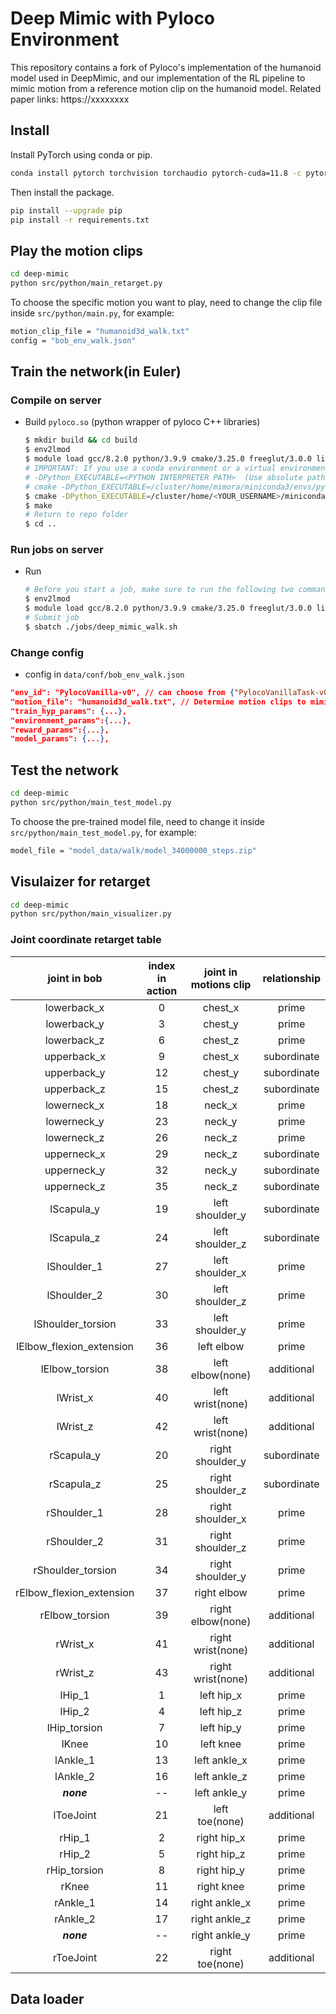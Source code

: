 # Deep Mimic with Pyloco Environment

This repository contains a fork of Pyloco's implementation of the humanoid model used in DeepMimic, and our implementation of the RL pipeline to mimic motion from a reference motion clip on the humanoid model. Related paper links: https://xxxxxxxx

## Install

Install PyTorch using conda or pip.

```bash
conda install pytorch torchvision torchaudio pytorch-cuda=11.8 -c pytorch -c nvidia
```

Then install the package.

```bash
pip install --upgrade pip
pip install -r requirements.txt 
```

## Play the motion clips

```bash
cd deep-mimic
python src/python/main_retarget.py
```
To choose the specific motion you want to play, need to change the clip file inside `src/python/main.py`, for example:
```sh 
motion_clip_file = "humanoid3d_walk.txt"
config = "bob_env_walk.json"
```

## Train the network(in Euler)

### Compile on server
- Build `pyloco.so` (python wrapper of pyloco C++ libraries)
  ```sh
  $ mkdir build && cd build   
  $ env2lmod
  $ module load gcc/8.2.0 python/3.9.9 cmake/3.25.0 freeglut/3.0.0 libxrandr/1.5.0  libxinerama/1.1.3 libxi/1.7.6  libxcursor/1.1.14 mesa/17.2.3 eth_proxy
  # IMPORTANT: If you use a conda environment or a virtual environment, you should add 
  # -DPython_EXECUTABLE=<PYTHON INTERPRETER PATH>  (Use absolute paths) e.g.:
  # cmake -DPython_EXECUTABLE=/cluster/home/mimora/miniconda3/envs/pylocoEnv/bin/python3 -DCMAKE_BUILD_TYPE=Release ../
  $ cmake -DPython_EXECUTABLE=/cluster/home/<YOUR_USERNAME>/miniconda3/envs/pylocoEnv/bin/python3 -DCMAKE_BUILD_TYPE=Release ../
  $ make 
  # Return to repo folder
  $ cd ..
  ```

### Run jobs on server
 
- Run
  ```sh
  # Before you start a job, make sure to run the following two commands, every time you start a new ssh connection to Euler.
  $ env2lmod
  $ module load gcc/8.2.0 python/3.9.9 cmake/3.25.0 freeglut/3.0.0 libxrandr/1.5.0  libxinerama/1.1.3 libxi/1.7.6  libxcursor/1.1.14 mesa/17.2.3 eth_proxy  
  # Submit job
  $ sbatch ./jobs/deep_mimic_walk.sh
  ```
### Change config

- config in `data/conf/bob_env_walk.json`
```json
"env_id": "PylocoVanilla-v0", // can choose from {"PylocoVanillaTask-v0","ResidualEnv-v0","ResidualEnv-v1","PylocoMultiClip-v0"}, determine the method to use
"motion_file": "humanoid3d_walk.txt", // Determine motion clips to mimic
"train_hyp_params": {...}, 
"environment_params":{...},
"reward_params":{...},
"model_params": {...},
```

## Test the network
```bash
cd deep-mimic
python src/python/main_test_model.py
```
To choose the pre-trained model file, need to change it inside `src/python/main_test_model.py`, for example:
```sh 
model_file = "model_data/walk/model_34000000_steps.zip"
```


## Visulaizer for retarget 

```bash
cd deep-mimic
python src/python/main_visualizer.py
```

### Joint coordinate retarget table

|  joint in bob   | index in action | joint in motions clip | relationship |
|  :----:         | :----: | :----:                | :----:|
|  lowerback_x    | 0      | chest_x               | prime |
|  lowerback_y    | 3      | chest_y               | prime |
|  lowerback_z    | 6      | chest_z               | prime |
|  upperback_x    | 9      | chest_x               | subordinate |
|  upperback_y    | 12     | chest_y               | subordinate |
|  upperback_z    | 15     | chest_z               | subordinate |
|  lowerneck_x    | 18     | neck_x                | prime |
|  lowerneck_y    | 23     | neck_y                | prime |
|  lowerneck_z    | 26     | neck_z                | prime |
|  upperneck_x    | 29     | neck_z                | subordinate |
|  upperneck_y    | 32     | neck_y                | subordinate |
|  upperneck_z    | 35     | neck_z                | subordinate |
|  lScapula_y     | 19     | left shoulder_y       | subordinate |
|  lScapula_z     | 24     | left shoulder_z       | subordinate |
|  lShoulder_1    | 27     | left shoulder_x       | prime      |
|  lShoulder_2    | 30     | left shoulder_z       | prime      |
|lShoulder_torsion| 33     | left shoulder_y       | prime      |
|lElbow_flexion_extension|36|left elbow            | prime      |
|  lElbow_torsion | 38     | left elbow(none)      | additional  |
|  lWrist_x       | 40     | left wrist(none)      | additional  |
|  lWrist_z       | 42     | left wrist(none)      | additional  |
|  rScapula_y     | 20     | right shoulder_y      | subordinate |
|  rScapula_z     | 25     | right shoulder_z      | subordinate |
|  rShoulder_1    | 28     | right shoulder_x      | prime      |
|  rShoulder_2    | 31     | right shoulder_z      | prime      |
|rShoulder_torsion| 34     | right shoulder_y      | prime      |
|rElbow_flexion_extension|37|right elbow           | prime      |
|  rElbow_torsion | 39     | right elbow(none)     | additional  |
|  rWrist_x       | 41     | right wrist(none)     | additional  |
|  rWrist_z       | 43     | right wrist(none)     | additional  |
|  lHip_1         | 1      | left hip_x            | prime      |
|  lHip_2         | 4      | left hip_z            | prime      |
|  lHip_torsion   | 7      | left hip_y            | prime      |
|  lKnee          | 10     | left knee             | prime      |
|  lAnkle_1       | 13     | left ankle_x          | prime      |
|  lAnkle_2       | 16     | left ankle_z          | prime      |
|  ***none***     | --     | left ankle_y          | prime      |
|  lToeJoint      | 21     | left toe(none)        | additional  |
|  rHip_1         | 2      | right hip_x           | prime      |
|  rHip_2         | 5      | right hip_z           | prime      |
|  rHip_torsion   | 8      | right hip_y           | prime      |
|  rKnee          | 11     | right knee            | prime      |
|  rAnkle_1       | 14     | right ankle_x         | prime      |
|  rAnkle_2       | 17     | right ankle_z         | prime      |
|  ***none***     | --     | right ankle_y         | prime      |
|  rToeJoint      | 22     | right toe(none)       | additional  |


## Data loader
